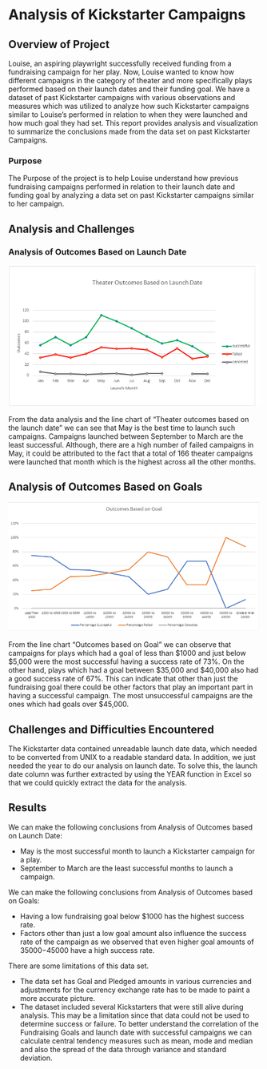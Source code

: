 # Analysis of Kickstarter Campaigns

## Overview of Project
Louise, an aspiring playwright successfully received funding from a fundraising campaign for her play. Now, Louise wanted to know how different campaigns in the category of theater and more specifically plays performed based on their launch dates and their funding goal. We have a dataset of past Kickstarter campaigns with various observations and measures which was utilized to analyze how such Kickstarter campaigns similar to Louise’s performed in relation to when they were launched and how much goal they had set. This report provides analysis and visualization to summarize the conclusions made from the data set on past Kickstarter Campaigns.
### Purpose
The Purpose of the project is to help Louise understand how previous fundraising campaigns performed in relation to their launch date and funding goal by analyzing a data set on past Kickstarter campaigns similar to her campaign.
## Analysis and Challenges
### Analysis of Outcomes Based on Launch Date
![Theater_Outcomes_vs_Launch](https://github.com/maryamt95/Kickstart--analysis/blob/main/Theater_Outcomes_vs_Launch.png)

From the data analysis and the line chart of “Theater outcomes based on the launch date” we can see that May is the best time to launch such campaigns. Campaigns launched between September to March are the least successful. Although, there are a high number of failed campaigns in May, it could be attributed to the fact that a total of 166 theater campaigns were launched that month which is the highest across all the other months.
## Analysis of Outcomes Based on Goals
![Outcomes_vs_Goals](https://github.com/maryamt95/Kickstart--analysis/blob/main/Outcomes_vs_Goals.png)

From the line chart “Outcomes based on Goal” we can observe that campaigns for plays which had a goal of less than $1000 and just below $5,000 were the most successful having a success rate of 73%. On the other hand, plays which had a goal between $35,000 and $40,000 also had a good success rate of  67%. This can indicate that other than just the fundraising goal there could be other factors that play an important part in having a successful campaign. The most unsuccessful campaigns are the ones which had goals over $45,000.
## Challenges and Difficulties Encountered
The Kickstarter data contained unreadable launch date data, which needed to be converted from UNIX to a readable standard data. In addition, we just needed the year to do our analysis on launch date. To solve this, the launch date column was further extracted by using the YEAR function in Excel so that we could quickly extract the data for the analysis.

## Results
We can make the following conclusions from Analysis of Outcomes based on Launch Date:

*	May is the most successful month to launch a Kickstarter campaign for a play.
*	September to March are the least successful months to launch a campaign.

We can make the following conclusions from Analysis of Outcomes based on Goals:

*	Having a low fundraising goal below $1000 has the highest success rate.
*	Factors other than just a low goal amount also influence the success rate of the campaign as we observed that even higher goal amounts of $35000-$45000 have a high success rate.


There are some limitations of this data set. 
*	The data set has Goal and Pledged amounts in various currencies and adjustments for the currency exchange rate has to be made to paint a more accurate picture.
*	The dataset included several Kickstarters that were still alive during analysis. This may be a limitation since that data could not be used to determine success or failure.
To better understand the correlation of the Fundraising Goals and launch date with successful campaigns we can calculate central tendency measures such as mean, mode and median and also the spread of the data through variance and standard deviation.


